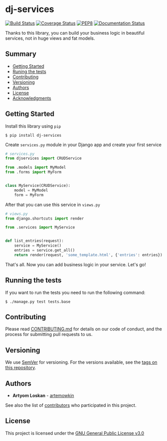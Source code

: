 # dj-services

[![Build Status](https://travis-ci.com/artemowkin/dj-services.svg?branch=main)](https://travis-ci.com/artemowkin/dj-services)
[![Coverage Status](https://coveralls.io/repos/github/artemowkin/dj-services/badge.svg?branch=main)](https://coveralls.io/github/artemowkin/dj-services?branch=main)
[![PEP8](https://img.shields.io/badge/code%20style-pep8-orange.svg)](https://www.python.org/dev/peps/pep-0008/)
[![Documentation Status](https://readthedocs.org/projects/numpydoc/badge/?version=latest)](https://numpydoc.readthedocs.io/en/latest/?badge=latest)

Thanks to this library, you can build your business logic in beautiful
services, not in huge views and fat models.

## Summary

  - [Getting Started](#getting-started)
  - [Runing the tests](#running-the-tests)
  - [Contributing](#contributing)
  - [Versioning](#versioning)
  - [Authors](#authors)
  - [License](#license)
  - [Acknowledgments](#acknowledgments)

## Getting Started

Install this library using `pip`

```
$ pip install dj-services
```

Create `services.py` module in your Django app and create your first service

```python
# services.py
from djservices import CRUDService

from .models import MyModel
from .forms import MyForm


class MyService(CRUDService):
    model = MyModel
    form = MyForm
```

After that you can use this service in `views.py`

```python
# views.py
from django.shortcuts import render

from .services import MyService


def list_entries(request):
    service = MyService()
    entries = service.get_all()
    return render(request, 'some_template.html', {'entries': entries})
```

That's all. Now you can add business logic in your service. Let's go!

## Running the tests

If you want to run the tests you need to run the following command:

```
$ ./manage.py test tests.base
```

## Contributing

Please read [CONTRIBUTING.md](CONTRIBUTING.md) for details on our code
of conduct, and the process for submitting pull requests to us.

## Versioning

We use [SemVer](http://semver.org/) for versioning. For the versions
available, see the [tags on this
repository](https://github.com/PurpleBooth/a-good-readme-template/tags).

## Authors

  - **Artyom Loskan** - [artemowkin](https://github.com/artemowkin)

See also the list of
[contributors](https://github.com/artemowkin/dj-services/contributors)
who participated in this project.

## License

This project is licensed under the
[GNU General Public License v3.0](LICENSE)

